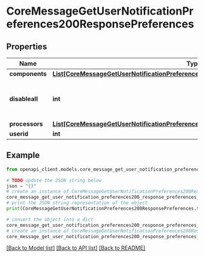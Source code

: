 # CoreMessageGetUserNotificationPreferences200ResponsePreferences


## Properties

Name | Type | Description | Notes
------------ | ------------- | ------------- | -------------
**components** | [**List[CoreMessageGetUserNotificationPreferences200ResponsePreferencesComponentsInner]**](CoreMessageGetUserNotificationPreferences200ResponsePreferencesComponentsInner.md) |  | 
**disableall** | **int** | Whether all the preferences are disabled | 
**processors** | [**List[CoreMessageGetUserNotificationPreferences200ResponsePreferencesProcessorsInner]**](CoreMessageGetUserNotificationPreferences200ResponsePreferencesProcessorsInner.md) |  | 
**userid** | **int** | User id | 

## Example

```python
from openapi_client.models.core_message_get_user_notification_preferences200_response_preferences import CoreMessageGetUserNotificationPreferences200ResponsePreferences

# TODO update the JSON string below
json = "{}"
# create an instance of CoreMessageGetUserNotificationPreferences200ResponsePreferences from a JSON string
core_message_get_user_notification_preferences200_response_preferences_instance = CoreMessageGetUserNotificationPreferences200ResponsePreferences.from_json(json)
# print the JSON string representation of the object
print(CoreMessageGetUserNotificationPreferences200ResponsePreferences.to_json())

# convert the object into a dict
core_message_get_user_notification_preferences200_response_preferences_dict = core_message_get_user_notification_preferences200_response_preferences_instance.to_dict()
# create an instance of CoreMessageGetUserNotificationPreferences200ResponsePreferences from a dict
core_message_get_user_notification_preferences200_response_preferences_from_dict = CoreMessageGetUserNotificationPreferences200ResponsePreferences.from_dict(core_message_get_user_notification_preferences200_response_preferences_dict)
```
[[Back to Model list]](../README.md#documentation-for-models) [[Back to API list]](../README.md#documentation-for-api-endpoints) [[Back to README]](../README.md)


